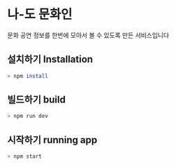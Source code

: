 # 나-도 문화인 
문화 공연 정보를 한번에 모아서 볼 수 있도록 만든 서비스입니다



## 설치하기 Installation
```bash
> npm install
```

## 빌드하기 build
```bash
> npm run dev
```

## 시작하기 running app
```bash
> npm start
```
